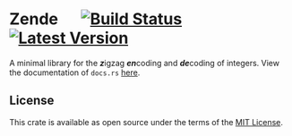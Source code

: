 # Zende &emsp; [![Build Status]][actions] [![Latest Version]][crates.io]

[Build Status]: https://img.shields.io/github/workflow/status/seancroach/zende/CI?logo=github
[actions]: https://github.com/seancroach/zende/actions/workflows/ci.yml
[Latest Version]: https://img.shields.io/crates/v/zende?logo=rust
[crates.io]: https://crates.io/crates/zende

A minimal library for the ***z***igzag ***en***coding and ***de***coding of integers. View the
documentation of `docs.rs` [here](https://docs.rs/zende).

## License

This crate is available as open source under the terms of the
[MIT License](https://github.com/senacroach/zende/blob/latest/LICENSE.md).
